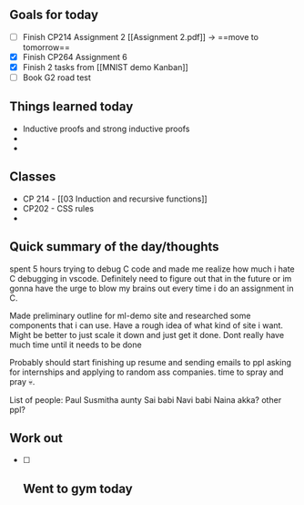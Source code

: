 ## Goals for today
- [ ] Finish CP214 Assignment 2  [[Assignment 2.pdf]] -> ==move to tomorrow==
- [x] Finish CP264 Assignment 6
- [x] Finish 2 tasks from [[MNIST demo Kanban]]
- [ ] Book G2 road test

## Things learned today
- Inductive proofs and strong inductive proofs
- 
- 

## Classes
- CP 214 - [[03 Induction and recursive functions]]
- CP202 - CSS rules
- 

## Quick summary of the day/thoughts
spent 5 hours trying to debug C code and made me realize how much i hate C debugging in vscode. Definitely need to figure out that in the future or im gonna have the urge to blow my brains out every time i do an assignment in C.

Made preliminary outline for ml-demo site and researched some components that i can use. Have a rough idea of what kind of site i want. Might be better to just scale it down and just get it done. Dont really have much time until it needs to be done

Probably should start finishing up resume and sending emails to ppl asking for internships and applying to random ass companies. time to spray and pray 💀.

List of people:
Paul
Susmitha aunty
Sai babi
Navi babi
Naina akka?
other ppl? 
## Work out
- [ ] Went to gym today
	- 



